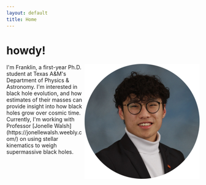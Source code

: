 ```yaml
---
layout: default
title: Home
---
```


# howdy!
<img style="float: right;" src="/assets/img/headshot_300.png">
I'm Franklin, a first-year Ph.D. student at Texas A&M's Department of Physics & Astronomy. I'm interested in black hole evolution, and how estimates of their masses can provide insight into how black holes grow over cosmic time. Currently, I'm working with Professor [Jonelle Walsh](https://jonellewalsh.weebly.com/) on using stellar kinematics to weigh supermassive black holes. 






